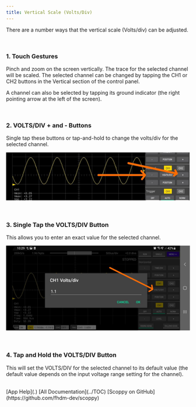 ```yaml
---
title: Vertical Scale (Volts/Div)
---
```


There are a number ways that the vertical scale (Volts/div) can be adjusted.

<br>

### 1. Touch Gestures

Pinch and zoom on the screen vertically. The trace for the selected channel will be scaled.
The selected channel can be changed by tapping the CH1 or CH2 buttons in the Vertical section
of the control panel.

A channel can also be selected by tapping its ground indicator (the right pointing arrow at the left
of the screen).

<br>

### 2. VOLTS/DIV + and - Buttons

Single tap these buttons or tap-and-hold to change the volts/div for the selected channel.

![Vertical scale plus and minus buttons](images/volts-div-plus-minus.jpg)

<br>

### 3. Single Tap the VOLTS/DIV Button

This allows you to enter an exact value for the selected channel.

![Vertial scale dialog](images/volts-div-dialog.jpg)

<br>

### 4. Tap and Hold the VOLTS/DIV Button

This will set the VOLTS/DIV for the selected channel to its default value (the default value depends on the input voltage range setting for the channel).


<br>
[App Help](.)     
[All Documentation](../TOC)         
[Scoppy on GitHub](https://github.com/fhdm-dev/scoppy)
